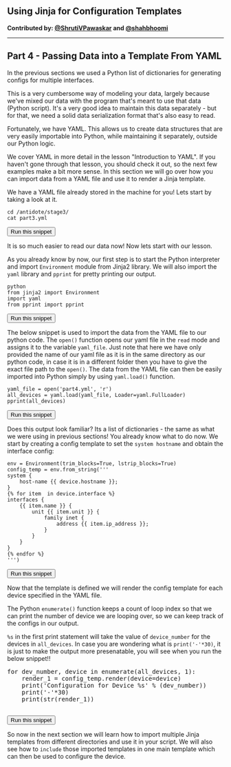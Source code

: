 ## Using Jinja for Configuration Templates

**Contributed by: [@ShrutiVPawaskar](https://github.com/ShrutiVPawaskar) and [@shahbhoomi](https://github.com/shahbhoomi)**

---

## Part 4 - Passing Data into a Template From YAML

In the previous sections we used a Python list of dictionaries for generating configs for multiple interfaces.

This is a very cumbersome way of modeling your data, largely because we've mixed our data with the program that's meant to use that data (Python script).
It's a very good idea to maintain this data separately - but for that, we need a solid data serialization format that's also easy to read.

Fortunately, we have YAML. This allows us to create data structures that are very easily importable into Python, while maintaining it separately, outside
our Python logic.

We cover YAML in more detail in the lesson "Introduction to YAML". If you haven't gone through that lesson, you should check it out, so the next few examples make a bit more sense. In this section we will go over how you can import data from a YAML file and use it to render a Jinja template.

We have a YAML file already stored in the machine for you! Lets start by taking a look at it.
```
cd /antidote/stage3/
cat part3.yml
```
<button type="button" class="btn btn-primary btn-sm" onclick="runSnippetInTab('linux1', this)">Run this snippet</button>

It is so much easier to read our data now! Now lets start with our lesson.

As you already know by now, our first step is to start the Python interpreter and import `Environment` module from Jinja2 library.
We will also import the `yaml` library and `pprint` for pretty printing our output.

```
python
from jinja2 import Environment
import yaml
from pprint import pprint
```
<button type="button" class="btn btn-primary btn-sm" onclick="runSnippetInTab('linux1', this)">Run this snippet</button>

The below snippet is used to import the data from the YAML file to our python code. The `open()` function opens our yaml file in the `read` mode and assigns it to the variable `yaml_file`. Just note that here we have only provided the name of our yaml file as it is in the same directory as our python code, in case it is in a different folder then you have to give the exact file path to the `open()`. The data from the YAML file can then be easily imported into Python simply by using `yaml.load()` function.

```
yaml_file = open('part4.yml', 'r')
all_devices = yaml.load(yaml_file, Loader=yaml.FullLoader)
pprint(all_devices)
```
<button type="button" class="btn btn-primary btn-sm" onclick="runSnippetInTab('linux1', this)">Run this snippet</button>

Does this output look familiar? Its a list of dictionaries - the same as what we were using in previous sections! You already know what to do now. We start by creating a config template to set the `system hostname` and obtain the interface config:

```
env = Environment(trim_blocks=True, lstrip_blocks=True)
config_temp = env.from_string('''
system {
    host-name {{ device.hostname }};
}
{% for item  in device.interface %}
interfaces {
    {{ item.name }} {
        unit {{ item.unit }} {
            family inet {
                address {{ item.ip_address }};
            }
        }
    }
}
{% endfor %}
''')
```
<button type="button" class="btn btn-primary btn-sm" onclick="runSnippetInTab('linux1', this)">Run this snippet</button>

Now that the template is defined we will render the config template for each device specified in the YAML file.

The Python `enumerate()` function keeps a count of loop index so that we can print the number of device we are looping over, so we can keep track of the configs in our output.

`%s` in the first print statement will take the value of `device_number` for the devices in `all_devices`.
In case you are wondering what is `print('-'*30)`, it is just to make the output more presenatable, you will see when you run the below snippet!!

<pre>
for dev_number, device in enumerate(all_devices, 1):
    render_1 = config_temp.render(device=device)
    print('Configuration for Device %s' % (dev_number))
    print('-'*30)
    print(str(render_1))

</pre>
<button type="button" class="btn btn-primary btn-sm" onclick="runSnippetInTab('linux1', this)">Run this snippet</button>

So now in the next section we will learn how to import multiple Jinja templates from different directories and use it in your script. We will also see how to `include` those imported templates in one main template which can then be used to configure the device.
